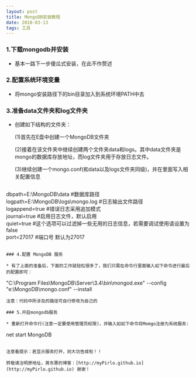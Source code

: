 ```yaml
---
layout: post
title: MongoDB安装教程
date: 2018-03-13
tags: 工具    
---
```


### 1.下载mongodb并安装

* 基本一路下一步傻瓜式安装，在此不作赘述

### 2.配置系统环境变量

* 将mongo安装路径下的bin目录加入到系统环境PATH中去

### 3.准备data文件夹和log文件夹

* 创建如下结构的文件夹：
  
  (1)首先在E盘中创建一个MongoDB文件夹

  (2)接着在该文件夹中继续创建两个文件夹data和logs。其中data文件夹是mongo的数据库存放地址，而log文件夹用于存放日志文件。

  (3)继续创建一个mongo.conf(和data以及logs文件夹同级)，并在里面写入相关配置信息
  
  ```
dbpath=E:\MongoDB\data #数据库路径  
logpath=E:\MongoDB\logs\mongo.log #日志输出文件路径  
logappend=true #错误日志采用追加模式  
journal=true #启用日志文件，默认启用  
quiet=true #这个选项可以过滤掉一些无用的日志信息，若需要调试使用请设置为false  
port=27017 #端口号 默认为27017  
  
  ```
  
### 4.配置 MongoDB 服务
 
 * 有了上面的准备后，下面的工作就轻松很多了，我们只需在命令行里面输入如下命令进行最后的配置即可：
 
  ```
"C:\Program Files\MongoDB\Server\3.4\bin\mongod.exe" --config "e:\MongoDB\mongo.conf" --install

  ```
 注意：代码中所涉及的路径可自行修改为自己的
 
### 5.开启mongodb服务

* 重新打开命令行(注意一定要使用管理员权限)，并输入如如下命令将Momgo注册为系统服务:

  ```
   net start MongoDB

  ```
 
 注意看提示：若显示服务打开，则大功告成啦！！
   
转载请注明原地址，房东惠的博客：[http://myPirlo.github.io](http://myPirlo.github.io) 谢谢！                  


